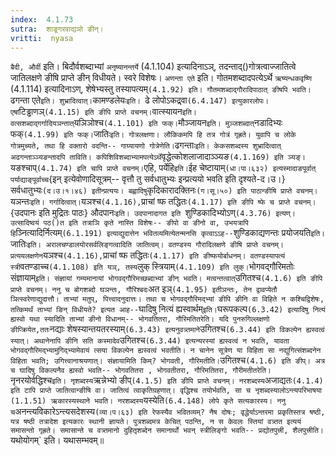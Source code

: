 ```yaml
---
index:  4.1.73
sutra:  शाङ्र्गरवाद्यञो ङीन्।
vritti:  nyasa
---
```


`बैदी, और्वी` इति। बिदौर्वशब्दाभ्यां `अनृष्यानन्तर्ये` (4.1.104) इत्यादिनाऽञ्, तदन्ताद्()गोत्रत्वाज्जातित्वे जातिलक्षणे ङीषि प्राप्ते ङीन् विधीयते। स्वरे विशेषः। 
`अणन्ता एते` इति। गोतमशब्दादपत्येऽर्थे `ऋष्यन्धकवृष्णि` (4.1.114) इत्यादिनाऽण्, शेषेभ्यस्तु तस्यापत्यम्` (4.1.92) इति। गौतमशब्दाद्गौरादिपाठात् ङीषपि भवति। `ढगन्ता एते` इति। शुभ्रादित्वात्। `कामण्डलेयः`इति। `ढे लोपोऽकद्र्वा` (6.4.147) इत्युकारलोपः। एषां `टिड्ढाणञ्` (4.1.15) इति ङीपि प्राप्ते वचनम्। `वात्स्यायन` इति। वत्सशब्दाद्गर्गादियञन्तात् `यञिञोश्च` (4.1.101) इति फक्। `मौञ्जायन` इति। मुञ्जशब्दात् `नडादिभ्यः फक्` (4.1.99) इति फक्। `जातिः` इति। गोत्रलक्षणा। लौकिकमपि हि तत्र गोत्रं गृह्रते। युवापि च लोके गोत्रमुच्यते, तथा हि वक्तारो वदन्ति-- गाग्र्यायणो गोत्रेणेति। `ढगन्ताः` इति। केकसशब्दस्य शुभ्रादित्वात् अढगन्ताञ्ञ्यङन्तादपि ताविति। कपिशिविशब्दाभ्यामपत्येऽर्थे `वृद्धेत्कोशलाजादाञ्ञ्यङ` (4.1.169) इति ञ्यङ्। `यङश्चाप्` (4.1.74) इति चापि प्राप्ते वचनम्। `एहि, पर्येहि` इति। `ईह चेष्टायाम्` (धा।पा।६३२) इत्यस्मादाङपूर्वात् पर्याद्याङ्पूर्वाच्च `{इन् इत्येवोणादिसूत्रम्-- वृत्तौ तु सर्वधातुभ्यः इन्प्रत्ययो भवति इति दृश्यते-द।उ।} सर्वधातुभ्यः` (द।उ।१।४६) इतीन्प्रत्ययः। बह्वादिषु `कृदिकारादक्तिनः` (ग।सू।५०) इति पाठान्ङीषि प्राप्ते वचनम्। `यञन्तः` इति। गर्गादित्वात्। `यञश्च` (4.1.16), `प्राचां ष्फ तद्धितः` (4.1.17) इति ङीपि ष्फे च प्राप्ते वचनम्। `{उदपानः इति मुद्रितः पाठः} औदपानः`इति। उदपानादागत इति `शुण्डिकादिभ्योऽण्` (4.3.76) इत्यण्। उत्सादिष्वयं पठ()त इति तत्राञि कृते नास्ति विशेषः-- ङीपो वा ङीनो वा, उभयत्रापि हि `ञ्नित्यादिर्नित्यम्` (6.1.191) इत्याद्युदात्तेन भवितव्यमित्येतन्मनसि कृत्वाऽ‌ऽह-- `शुण्डिकाद्यणन्तः प्रयोजयति` इति। `जातिः` इति। अरालचण्डालयोरसर्वलिङ्गत्वादिति जातित्वम्। वतण्डस्य गौरादिलक्षणे ङीषि प्राप्ते वचनम्। प्रत्ययलक्षणेन `यञश्च` (4.1.16), `प्राचां ष्फ तद्धितः` (4.1.17) इति ङीष्फयोर्बाधनम्। वतण्डस्यापत्यं स्त्री `वतण्डाच्च` (4.1.108) इति यञ्, तस्य `लुक् स्त्रियाम्` (4.1.109) इति लुक्।
`भोगवद्गौरिमतोः संज्ञायाम्` इति। संज्ञायां गम्यमानायां भोगवद्गौरिमच्छब्दाभ्यां ङीन् भवति। मत्वन्तत्वात् `उगितश्च` (4.1.6) इति ङीपि प्राप्ते वचनम्। ननु च बोगशब्दो घञन्तः, गौरिश्बदः `अत इञ्` (4.1.95) इतीञन्तः, तेन द्वावप्येतौ ञित्स्वरेणाद्युदात्तौ। ताभ्यां मतुप्, पित्त्वादनुदात्तः। तथा च भोगवद्गौरिमद्भ्यां ङीपि ङीनि वा विहिते न कश्चिद्विशेषः, तत्किमर्थं ताभ्यां ङिन् विधीयते? इत्यत आह-- `घादिषु नित्यं ह्यस्वार्थम्` इति। `घरूपकल्प` (6.3.42) इत्यादिषु नित्यं ह्यस्वो यथा स्यादिति ताभ्यां ङीनो विधानम्-- भोगवतितरा, गौरिमतितरेति। यदि पुनरुगिल्लक्षणो ङीप्क्रियेत,ततः `नद्याः शेषस्यान्तयतरस्याम्` (6.3.43) इत्यनुवत्र्तमाने `उगितश्च` (6.3.44) इति विकल्पेन ह्यस्वत्वं स्यात्। अथानेनापि ङीनि सति कस्मादेव `उगितश्च` (6.3.44) इत्यन्यरस्यां ह्यस्वत्वं न भवति, यावता भोगवद्गौरिमद्भ्यामुगिद्भ्यामेवायं त्सया विकल्पेन ह्यस्वत्वं भवतीति। न चानेन सूत्रेण या विहिता सा नद्युगित्संशब्दनेन विहिता भवति; उगित्त्वानाश्रयणात्। संज्ञायामिति किम्? भोगवती, गौरिमतीति। `उगितश्च` (4.1.6) इति ङीप्। अत्र च घादिषु विकल्पनैव ह्यस्वो भवति-- भोगवतितरा , भोगवतीतरा, गौरिमतितरा, गौरीमतीतरेति।
`नृनरयोर्वद्धिश्च` इति। नृशब्दस्य `ऋन्नेभ्यो ङीप्` (4.1.5) इति ङीपि प्राप्ते वचनम्। नरशब्दस्य `अजाद्यतः` (4.1.4) इति टापि प्राप्ते जातित्वान्ङीषि वा। जातित्वं त्वाकृतिग्रहणात्। वृद्धिश्च तयोर्भवति, सा च नृशब्दस्यालोऽन्त्यपरिभाषया (1.1.51) ऋकारस्यस्थाने भवति। नरशब्दस्य `यस्येति` (6.4.148) लोपे कृते सत्यकारस्य। ननु च `अनन्त्यविकारेऽन्त्यसदेशस्य` (व्या।प।६३) इति रेफस्यैव भवितव्यम्? नैष दोषः; वृद्धेर्याऽन्तरमा प्रकृतिस्तत्र षष्ठी, यत्र षष्ठी तत्रादेश इत्यकारः स्थानी ज्ञायते।
पुत्रशब्दमत्र केचित् पठन्ति, न स केवलः स्तियां वत्र्तत इत्ययं समासन्तो गृह्रते। समासान्ते च वत्र्तमानो दुहितृशब्देन समानार्थो भवन् स्त्रीलिङ्गो भवति-- प्रद्योतपुत्त्री, शैलपुत्त्रीति। `यथोयोगम्` इति। यथासम्भवम्॥
